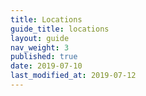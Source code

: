 ```yaml
---
title: Locations
guide_title: locations
layout: guide
nav_weight: 3
published: true
date: 2019-07-10
last_modified_at: 2019-07-12
---
```

